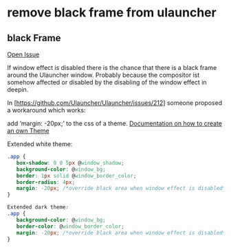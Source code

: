 # remove black frame from ulauncher

## black Frame

[Open Issue](https://github.com/Ulauncher/Ulauncher/issues/230)

If window effect is disabled there is the chance that there is a black frame around the Ulauncher window. Probably because the compositor ist somehow affected or disabled by the disabling of the window effect in deepin.

In [https://github.com/Ulauncher/Ulauncher/issues/212] someone proposed a workaround which works:

add ‘margin: -20px;’ to the css of a theme. [Documentation on how to create an own Theme](http://docs.ulauncher.io/en/latest/themes/themes.html)

Extended white theme:

```css
.app {
   box-shadow: 0 0 5px @window_shadow;
   background-color: @window_bg;
   border: 1px solid @window_border_color;
   border-radius: 4px;
   margin: -20px; /*override black area when window effect is disabled*/
}
```

```css
Extended dark theme:
.app {
   background-color: @window_bg;
   border-color: @window_border_color;
   margin: -20px; /*override black area when window effect is disabled*/
}
```
